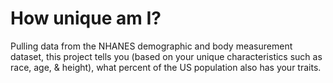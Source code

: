 # How unique am I?
Pulling data from the NHANES demographic and body measurement dataset, this project tells you (based on your unique characteristics such as race, age, &amp; height), what percent of the US population also has your traits.
